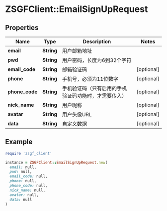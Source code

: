 # ZSGFClient::EmailSignUpRequest

## Properties

| Name | Type | Description | Notes |
| ---- | ---- | ----------- | ----- |
| **email** | **String** | 用户邮箱地址 |  |
| **pwd** | **String** | 用户密码，长度为6到32个字符 |  |
| **email_code** | **String** | 邮箱验证码 | [optional] |
| **phone** | **String** | 手机号，必须为11位数字 | [optional] |
| **phone_code** | **String** | 手机验证码（只有启用的手机验证码功能时，才需要传入） | [optional] |
| **nick_name** | **String** | 用户昵称 | [optional] |
| **avatar** | **String** | 用户头像URL | [optional] |
| **data** | **String** | 自定义数据 | [optional] |

## Example

```ruby
require 'zsgf_client'

instance = ZSGFClient::EmailSignUpRequest.new(
  email: null,
  pwd: null,
  email_code: null,
  phone: null,
  phone_code: null,
  nick_name: null,
  avatar: null,
  data: null
)
```

